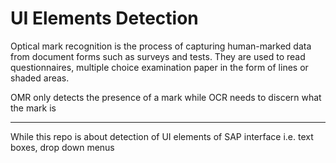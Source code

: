 # UI Elements Detection
Optical mark recognition is the process of capturing human-marked data from document forms such as surveys and tests. They are used to read questionnaires, multiple choice examination paper in the form of lines or shaded areas.

OMR only detects the presence of a mark while OCR needs to discern what the mark is
***
While this repo is about detection of UI elements of SAP interface i.e. text boxes, drop down menus
